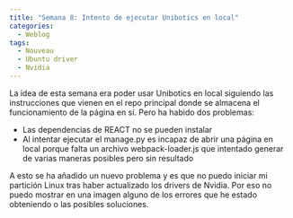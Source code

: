 ```yaml
---
title: "Semana 8: Intento de ejecutar Unibotics en local"
categories:
  - Weblog
tags:
  - Nouveau
  - Ubuntu driver
  - Nvidia
---
```


La idea de esta semana era poder usar Unibotics en local siguiendo las instrucciones que vienen en el repo principal donde se almacena el funcionamiento de la página en sí. 
Pero ha habido dos problemas: 
 - Las dependencias de REACT no se pueden instalar
 - Al intentar ejecutar el manage.py es incapaz de abrir una página en local porque falta un archivo webpack-loader.js que intentado generar de varias maneras posibles pero sin resultado

A esto se ha añadido un nuevo problema y es que no puedo iniciar mi partición Linux tras haber actualizado los drivers de Nvidia. Por eso no puedo mostrar en una imagen alguno de los errores que he estado obteniendo o las posibles soluciones.


